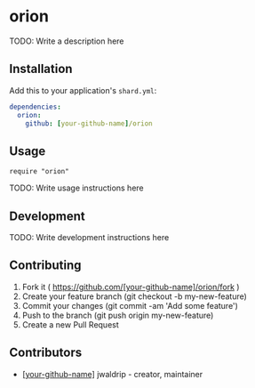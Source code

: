 # orion

TODO: Write a description here

## Installation

Add this to your application's `shard.yml`:

```yaml
dependencies:
  orion:
    github: [your-github-name]/orion
```

## Usage

```crystal
require "orion"
```

TODO: Write usage instructions here

## Development

TODO: Write development instructions here

## Contributing

1. Fork it ( https://github.com/[your-github-name]/orion/fork )
2. Create your feature branch (git checkout -b my-new-feature)
3. Commit your changes (git commit -am 'Add some feature')
4. Push to the branch (git push origin my-new-feature)
5. Create a new Pull Request

## Contributors

- [[your-github-name]](https://github.com/[your-github-name]) jwaldrip - creator, maintainer
